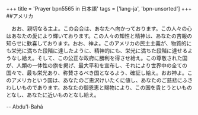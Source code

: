 +++
title = 'Prayer bpn5565 in 日本語'
tags = ['lang-ja', 'bpn-unsorted']
+++
##アメリカ
 
 
　おお、親切なる主よ。この会合は、あなたへ向かっております。この人々の心はあなたの愛により輝いております。この人々の知性と精神は、あなたの吉報の知らせに歓喜しております。おお、神よ。このアメリカの民主主義が、物質的にも栄光に満ちた段階に達したように、精神的にも、栄光に満ちた段階に達せるようなし給え。そして、この公正な政府に勝利を得させ給え。この尊敬された国が、人類の一体性の旗を掲げ、最大平和を宣布し、それにより世界中の全ての国々で、最も栄光あり、称賛さるべき国となるよう、確証し給え。おお神よ。このアメリカという国は、あなたのご恵沢けいたくに値し、あなたのご慈悲にふさわしいものであります。あなたの御恩恵と賜物により、この国を貴とうといものとなし、あなたに近いものとなし給え。

-- Abdu'l-Bahá
